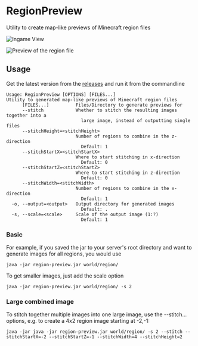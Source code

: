 # RegionPreview
Utility to create map-like previews of Minecraft region files

![Ingame View](https://yeleha.co/2XaV0KT)

![Preview of the region file](https://media.inventivetalent.org/i/2019/04/15/r.0.-1.mca.png)  


## Usage
Get the latest version from the [releases](https://github.com/InventivetalentDev/RegionPreview/releases) and run it from the commandline
```
Usage: RegionPreview [OPTIONS] [FILES...]
Utility to generated map-like previews of Minecraft region files
      [FILES...]          Files/Directory to generate previews for
      --stitch            Whether to stitch the resulting images together into a
                            large image, instead of outputting single files
      --stitchHeight=<stitchHeight>
                          Number of regions to combine in the z-direction
                            Default: 1
      --stitchStartX=<stitchStartX>
                          Where to start stitching in x-direction
                            Default: 0
      --stitchStartZ=<stitchStartZ>
                          Where to start stitching in z-direction
                            Default: 0
      --stitchWidth=<stitchWidth>
                          Number of regions to combine in the x-direction
                            Default: 1
  -o, --output=<output>   Output directory for generated images
                            Default: .
  -s, --scale=<scale>     Scale of the output image (1:?)
                            Default: 1
```

### Basic

For example, if you saved the jar to your server's root directory and want to generate images for all regions, you would use
```
java -jar region-preview.jar world/region/
```

To get smaller images, just add the scale option
```
java -jar region-preview.jar world/region/ -s 2
``` 


### Large combined image

To stitch together multiple images into one large image, use the --stitch... options, e.g. to create a 4x2 region image starting at -2,-1: 
```
java -jar java -jar region-preview.jar world/region/ -s 2 --stitch --stitchStartX=-2 --stitchStartZ=-1 --stitchWidth=4 --stitchHeight=2
```
